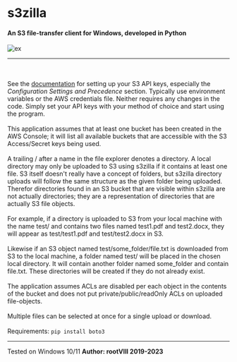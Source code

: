 # s3zilla
#### An S3 file-transfer client for Windows, developed in Python

<img src="https://user-images.githubusercontent.com/30498791/230790628-2eca6bb0-83b0-4388-a067-b8551e9427af.gif" alt="ex">
<hr>

<br><br>
See the <a href="https://docs.aws.amazon.com/cli/latest/userguide/cli-chap-configure.html">documentation</a>
for setting up your S3 API keys, especially the
<i>Configuration Settings and Precedence</i> section.
Typically use environment variables or the AWS credentials file.
Neither requires any changes in the code.
Simply set your API keys with your method of choice
and start using the program.
<br><br>
This application assumes that at least one bucket has been
created in the AWS Console; it will list all available buckets
that are accessible with the S3 Access/Secret keys being used.
<br><br>
A trailing / after a name in the file explorer denotes a directory.
A local directory may only be uploaded to S3 using s3zilla if it
contains at least one file. S3 itself doesn't really have a concept
of folders, but s3zilla directory uploads will follow the same
structure as the given folder being uploaded. Therefor directories
found in an S3 bucket that are visible within s3zilla are not actually
directories; they are a representation of directories that are
actually S3 file objects.
<br><br>
For example, if a directory is uploaded to
S3 from your local machine with the name test/ and contains two files
named test1.pdf and test2.docx, they will appear as test/test1.pdf
and test/test2.docx in S3.
<br><br>
Likewise if an S3 object named test/some_folder/file.txt is downloaded
from S3 to the local machine, a folder named test/ will be placed
in the chosen local directory. It will contain another folder named
some_folder and contain file.txt. These directories will be created
if they do not already exist.
<br><br>
The application assumes ACLs are disabled per each object in the contents of the bucket
and does not put private/public/readOnly ACLs on uploaded file-objects.
<br><br>
Multiple files can be selected at once for a single upload or download.
<br><br>
Requirements:
<code>pip install boto3</code>
<hr>
Tested on Windows 10/11
<b>Author: rootVIII  2019-2023</b>
